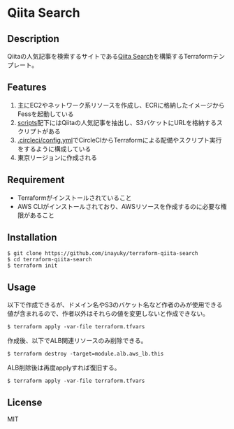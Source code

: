 # Qiita Search

## Description

Qiitaの人気記事を検索するサイトである[Qiita Search](https://qiita-search.com)を構築するTerraformテンプレート。

## Features

1. 主にEC2やネットワーク系リソースを作成し、ECRに格納したイメージからFessを起動している
2. [scripts](scripts)配下にはQiitaの人気記事を抽出し、S3バケットにURLを格納するスクリプトがある
3. [.circleci/config.yml](.circleci/config.yml)でCircleCIからTerraformによる配備やスクリプト実行をするように構成している
4. 東京リージョンに作成される

## Requirement

- Terraformがインストールされていること
- AWS CLIがインストールされており、AWSリソースを作成するのに必要な権限があること

## Installation

```
$ git clone https://github.com/inayuky/terraform-qiita-search
$ cd terraform-qiita-search
$ terraform init
```

## Usage

以下で作成できるが、ドメイン名やS3のバケット名など作者のみが使用できる値が含まれるので、作者以外はそれらの値を変更しないと作成できない。

`$ terraform apply -var-file terraform.tfvars`

作成後、以下でALB関連リソースのみ削除できる。

`$ terraform destroy -target=module.alb.aws_lb.this`

ALB削除後は再度applyすれば復旧する。

`$ terraform apply -var-file terraform.tfvars`

## License

MIT